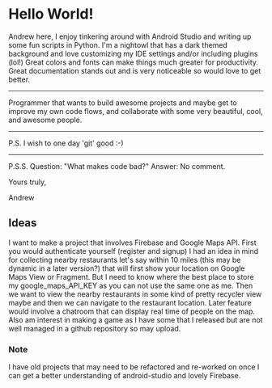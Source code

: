 # Hello World!
Andrew here, I enjoy tinkering around with Android Studio and writing up some fun scripts in Python. I'm a nightowl that has a dark themed background and love customizing my IDE settings and/or including plugins (lol!) Great colors and fonts can make things much greater for productivity. Great documentation stands out and is very noticeable so would love to get better.
___
Programmer that wants to build awesome projects and maybe get to improve my own code flows, and collaborate with some very beautiful, cool, and awesome people.
___
P.S. I wish to one day 'git' good :-)
___
P.S.S. 
Question: "What makes code bad?"
Answer: No comment.


Yours truly,

Andrew

## Ideas

I want to make a project that involves Firebase and Google Maps API. First you would authenticate yourself (register and signup)
I had an idea in mind for collecting nearby restaurants let's say within 10 miles (this may be dynamic in a later version?) that will first show your location on Google Maps View or Fragment. But I need to know where the best place to store my google_maps_API_KEY as you can not use the same one as me. Then we want to view the nearby restaurants in some kind of pretty recycler view maybe and then we can navigate to the restaurant location. Later feature would involve a chatroom that can display real time of people on the map. 
Also am interest in making a game as I have some that I released but are not well managed in a github repository so may upload.

### Note
I have old projects that may need to be refactored and re-worked on once I can get a better understanding of android-studio and lovely Firebase.
